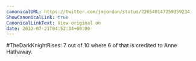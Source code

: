 ```yaml
---
canonicalURL: https://twitter.com/jmjordan/status/226540147259359234
ShowCanonicalLink: true
CanonicalLinkText: View original on
date: 2012-07-21T04:52:34+00:00
---
```

#TheDarkKnightRises: 7 out of 10 where 6 of that is credited to Anne Hathaway.